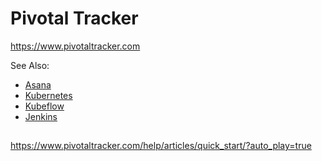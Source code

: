 # Pivotal Tracker

https://www.pivotaltracker.com

See Also:

- [Asana](Asana.md)
- [Kubernetes](Kubernetes.md)
- [Kubeflow](Kubeflow.md)
- [Jenkins](Jenkins.md)


##

https://www.pivotaltracker.com/help/articles/quick_start/?auto_play=true

